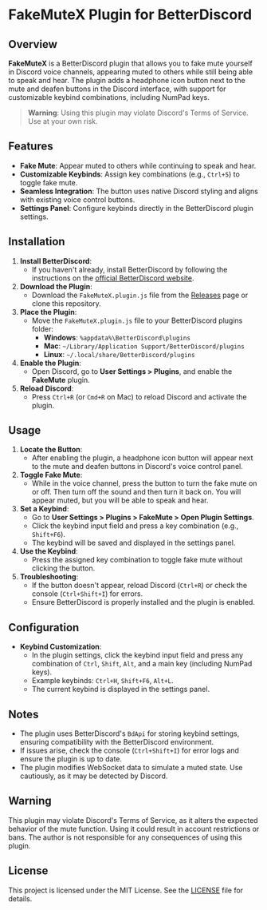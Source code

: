 # FakeMuteX Plugin for BetterDiscord

## Overview

**FakeMuteX** is a BetterDiscord plugin that allows you to fake mute yourself in Discord voice channels, appearing muted to others while still being able to speak and hear. The plugin adds a headphone icon button next to the mute and deafen buttons in the Discord interface, with support for customizable keybind combinations, including NumPad keys.

> **Warning**: Using this plugin may violate Discord's Terms of Service. Use at your own risk.

## Features

- **Fake Mute**: Appear muted to others while continuing to speak and hear.
- **Customizable Keybinds**: Assign key combinations (e.g., `Ctrl+5`) to toggle fake mute.
- **Seamless Integration**: The button uses native Discord styling and aligns with existing voice control buttons.
- **Settings Panel**: Configure keybinds directly in the BetterDiscord plugin settings.

## Installation

1. **Install BetterDiscord**:
   - If you haven't already, install BetterDiscord by following the instructions on the [official BetterDiscord website](https://betterdiscord.app/).
2. **Download the Plugin**:
   - Download the `FakeMuteX.plugin.js` file from the [Releases](https://github.com/mrcrossog/FakeMuteX/releases) page or clone this repository.
3. **Place the Plugin**:
   - Move the `FakeMuteX.plugin.js` file to your BetterDiscord plugins folder:
     - **Windows**: `%appdata%\BetterDiscord\plugins`
     - **Mac**: `~/Library/Application Support/BetterDiscord/plugins`
     - **Linux**: `~/.local/share/BetterDiscord/plugins`
4. **Enable the Plugin**:
   - Open Discord, go to **User Settings > Plugins**, and enable the **FakeMute** plugin.
5. **Reload Discord**:
   - Press `Ctrl+R` (or `Cmd+R` on Mac) to reload Discord and activate the plugin.

## Usage

1. **Locate the Button**:
   - After enabling the plugin, a headphone icon button will appear next to the mute and deafen buttons in Discord's voice control panel.
2. **Toggle Fake Mute**:
   - While in the voice channel, press the button to turn the fake mute on or off. Then turn off the sound and then turn it back on. You will appear muted, but you will be able to speak and hear.
3. **Set a Keybind**:
   - Go to **User Settings > Plugins > FakeMute > Open Plugin Settings**.
   - Click the keybind input field and press a key combination (e.g., `Shift+F6`).
   - The keybind will be saved and displayed in the settings panel.
4. **Use the Keybind**:
   - Press the assigned key combination to toggle fake mute without clicking the button.
5. **Troubleshooting**:
   - If the button doesn't appear, reload Discord (`Ctrl+R`) or check the console (`Ctrl+Shift+I`) for errors.
   - Ensure BetterDiscord is properly installed and the plugin is enabled.

## Configuration

- **Keybind Customization**:
  - In the plugin settings, click the keybind input field and press any combination of `Ctrl`, `Shift`, `Alt`, and a main key (including NumPad keys).
  - Example keybinds: `Ctrl+H`, `Shift+F6`, `Alt+L`.
  - The current keybind is displayed in the settings panel.

## Notes

- The plugin uses BetterDiscord's `BdApi` for storing keybind settings, ensuring compatibility with the BetterDiscord environment.
- If issues arise, check the console (`Ctrl+Shift+I`) for error logs and ensure the plugin is up to date.
- The plugin modifies WebSocket data to simulate a muted state. Use cautiously, as it may be detected by Discord.

## Warning

This plugin may violate Discord's Terms of Service, as it alters the expected behavior of the mute function. Using it could result in account restrictions or bans. The author is not responsible for any consequences of using this plugin.

## License

This project is licensed under the MIT License. See the [LICENSE](LICENSE) file for details.
